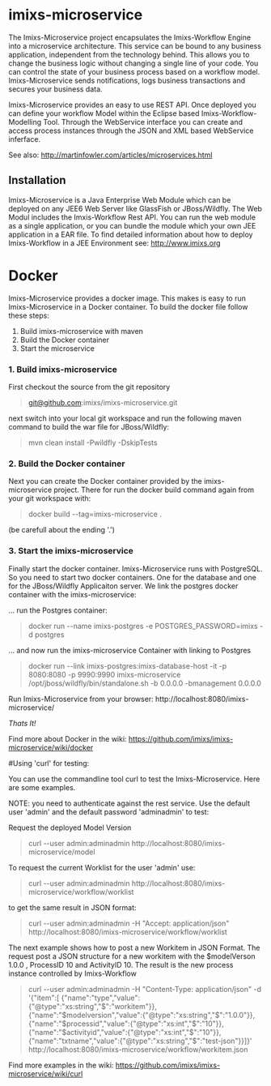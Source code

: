 # imixs-microservice
The Imixs-Microservice project encapsulates the Imixs-Workflow Engine into a microservice architecture. This service can be bound to any business application, independent from the technology behind. This allows you to change the business logic without changing a single line of your code. You can control the state of your business process based on a workflow model. Imixs-Microservice sends notifications, logs business transactions and secures your business data.

Imixs-Microservice provides an easy to use REST API. Once deployed you can define your workflow Model within the Eclipse based Imixs-Workflow-Modelling Tool. Through the WebService interface you can create and access process instances through the JSON and XML based WebService inferface.


See also: http://martinfowler.com/articles/microservices.html


 
## Installation
Imixs-Microservice is a Java Enterprise Web Module which can be deployed on any JEE6 Web Server like GlassFish or JBoss/Wildfly.
The Web Modul includes the Imxis-Workflow Rest API. You can run the web module as a single application, or you can bundle the module which your own JEE application in a EAR file. 
To find detailed information about how to deploy Imixs-Workflow in a JEE Environment see: http://www.imixs.org


# Docker
Imixs-Microservice provides a docker image. This makes is easy to run Imixs-Microservice in a Docker container.
To build the docker file follow these steps:

1. Build imixs-microservice with maven 
2. Build the Docker container 
3. Start the microservice


### 1. Build imixs-microservice

First checkout the source from the git repository

>git@github.com:imixs/imixs-microservice.git

next switch into your local git workspace and run the following maven command
to build the war file for JBoss/Wildfly: 

>mvn clean install -Pwildfly -DskipTests

### 2. Build the Docker container
Next you can create the Docker container provided by the imixs-microservice project.
There for run the docker build command again from your git workspace with:

> docker build --tag=imixs-microservice .

(be carefull about the ending '.')

### 3. Start the imixs-microservice

Finally start the docker container. 
Imixs-Microservice runs with PostgreSQL. So you need to start two docker containers.
One for the database and one for the JBoss/Wildfly Applicaiton server.
We link the postgres docker container with the imixs-microservice:

... run the Postgres container:
 
>docker run --name imixs-postgres -e POSTGRES_PASSWORD=imixs -d postgres
 
... and now run the imixs-microservice Container with linking to Postgres

>docker run --link imixs-postgres:imixs-database-host -it -p 8080:8080 -p 9990:9990 imixs-microservice /opt/jboss/wildfly/bin/standalone.sh -b 0.0.0.0 -bmanagement 0.0.0.0

Run Imixs-Microservice from your browser: http://localhost:8080/imixs-microservice/

*Thats It!*

Find more about Docker in the wiki: https://github.com/imixs/imixs-microservice/wiki/docker

#Using 'curl' for testing:

You can use the commandline tool curl to test the Imixs-Microservice.
Here are some examples. 

NOTE: you need to authenticate against the rest service. Use the default user 'admin' and
the default password 'adminadmin' to test:

Request the deployed Model Version

>curl --user admin:adminadmin http://localhost:8080/imixs-microservice/model

To request the current Worklist for the user 'admin' use:

>curl --user admin:adminadmin http://localhost:8080/imixs-microservice/workflow/worklist

to get the same result in JSON format:


>curl --user admin:adminadmin -H "Accept: application/json"  http://localhost:8080/imixs-microservice/workflow/worklist


The next example shows how to post a new Workitem in JSON Format. The request post a JSON structure for a new workitem with the $modelVerson 1.0.0 , ProcessID 10 and ActivityID 10. 
The result is the new process instance controlled by Imixs-Workflow

>curl --user admin:adminadmin -H "Content-Type: application/json" -d '{"item":[ {"name":"type","value":{"@type":"xs:string","$":"workitem"}}, {"name":"$modelversion","value":{"@type":"xs:string","$":"1.0.0"}}, {"name":"$processid","value":{"@type":"xs:int","$":"10"}}, {"name":"$activityid","value":{"@type":"xs:int","$":"10"}}, {"name":"txtname","value":{"@type":"xs:string","$":"test-json"}}]}' http://localhost:8080/imixs-microservice/workflow/workitem.json




Find more examples in the wiki: https://github.com/imixs/imixs-microservice/wiki/curl
